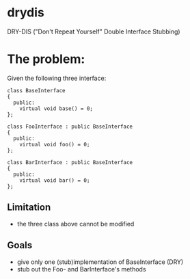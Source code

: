 drydis
======

DRY-DIS ("Don't Repeat Yourself" Double Interface Stubbing)

The problem:
============

Given the following three interface:
```
class BaseInterface
{
  public:
    virtual void base() = 0;
};

class FooInterface : public BaseInterface
{
  public:
    virtual void foo() = 0;
};

class BarInterface : public BaseInterface
{
  public:
    virtual void bar() = 0;
};
```
Limitation
-----------
 * the three class above cannot be modified

Goals
-----
 * give only one (stub)implementation of BaseInterface (DRY)
 * stub out the Foo- and BarInterface's methods
